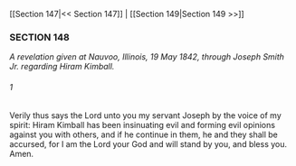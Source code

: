 [[Section 147|<< Section 147]]  |  [[Section 149|Section 149 >>]]

### SECTION 148

*A revelation given at Nauvoo, Illinois, 19 May 1842, through Joseph Smith Jr. regarding Hiram Kimball.*

###### 1
Verily thus says the Lord unto you my servant Joseph by the voice of my spirit: Hiram Kimball has been insinuating evil and forming evil opinions against you with others, and if he continue in them, he and they shall be accursed, for I am the Lord your God and will stand by you, and bless you. Amen.
